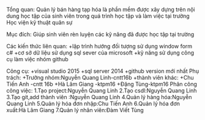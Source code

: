 Tổng quan: 
	Quản lý bán hàng tạp hóa là phần mềm được xây dựng trên nội dung học tập của sinh viên trong quá trình
	học tập và làm việc tại trường Học viện kỹ thuật quân sự

Mục đích:
	Giúp sinh viên rèn luyện các kỹ năng đã được học tập tại trường

Các kiến thức liên quan:
	+lập trình hướng đối tượng sử dụng window form c#
	+cơ sở dữ liệu sử dụng sql sever của microsoft
	+kỹ năng sử dụng công cụ làm việc nhóm github

Công cụ:
	+visual studio 2015
	+sql server 2014
	+github version mới nhất
Phụ trách:
	+Trưởng nhóm:Nguyễn Quang Linh-cntt16b
	+thành viên khác:
		+Chu Tiến Anh -cntt 16b
		+Hà Lâm Giang -ktpm16
		+Đặng Tùng-ktpm16
Phân công công việc:
	1.Tạo project:Nguyễn Quang Linh
	2.Tạo csdl:Nguyễn Quang Linh
	3.Tạo git,add thành viên :Nguyễn Quang Linh
	4.Quản lý hàng hóa:Nguyễn Quang Linh
	5.Quản lý hóa đơn nhập:Chu Tiến Anh
	6.Quản lý hóa đơn xuất:Hà Lâm Giang
	7.Quản lý nhân viên:Đàm Viết Tùng